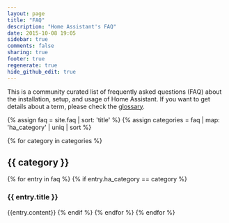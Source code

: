 ```yaml
---
layout: page
title: "FAQ"
description: "Home Assistant's FAQ"
date: 2015-10-08 19:05
sidebar: true
comments: false
sharing: true
footer: true
regenerate: true
hide_github_edit: true
---
```


This is a community curated list of frequently asked questions (FAQ) about the installation, setup, and usage of Home Assistant. If you want to get details about a term, please check the [glossary](/docs/glossary/).

{% assign faq = site.faq | sort: 'title' %}
{% assign categories = faq | map: 'ha_category' | uniq | sort %}

{% for category in categories %}

## {{ category }}

  {% for entry in faq %}
    {% if entry.ha_category == category %}

### {{ entry.title }}

{{entry.content}}
    {% endif %}
  {% endfor %}
{% endfor %}

